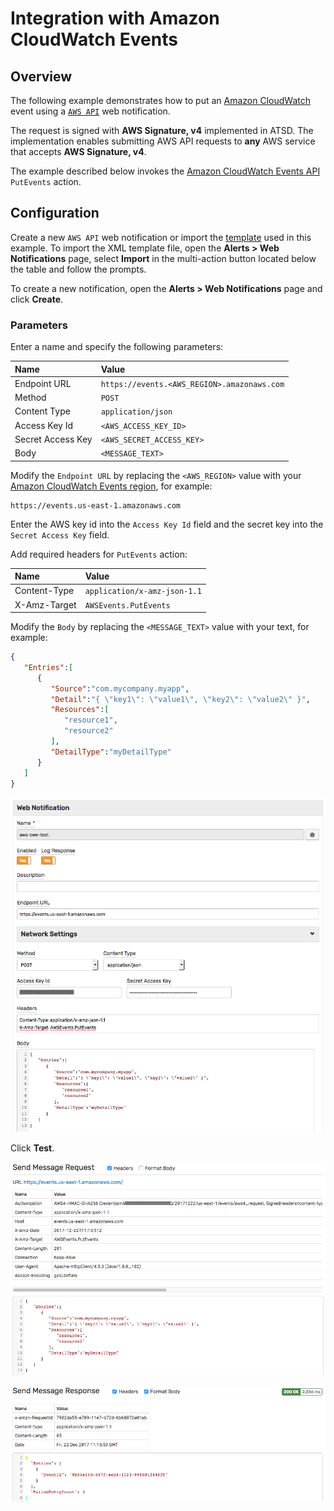 # Integration with Amazon CloudWatch Events

## Overview

The following example demonstrates how to put an [Amazon CloudWatch](https://aws.amazon.com/cloudwatch) event using a [`AWS API`](aws-api.md) web notification.

The request is signed with **AWS Signature, v4** implemented in ATSD. The implementation enables submitting AWS API requests to **any** AWS service that accepts **AWS Signature, v4**.

The example described below invokes the [Amazon CloudWatch Events API](http://docs.aws.amazon.com/AmazonCloudWatchEvents/latest/APIReference/API_PutEvents.html) `PutEvents` action.

## Configuration

Create a new `AWS API` web notification or import the [template](resources/aws-api-cwe-notification.xml) used in this example. To import the XML template file, open the **Alerts > Web Notifications** page, select **Import** in the multi-action button located below the table and follow the prompts.

To create a new notification, open the **Alerts > Web Notifications** page and click **Create**.

### Parameters

Enter a name and specify the following parameters:

| **Name** | **Value** |
| :--- | :--- |
| Endpoint URL | `https://events.<AWS_REGION>.amazonaws.com` |
| Method | `POST` |
| Content Type | `application/json` |
| Access Key Id | `<AWS_ACCESS_KEY_ID>` |
| Secret Access Key | `<AWS_SECRET_ACCESS_KEY>` |
| Body | `<MESSAGE_TEXT>` |

Modify the `Endpoint URL` by replacing the `<AWS_REGION>` value with your [Amazon CloudWatch Events region](http://docs.aws.amazon.com/general/latest/gr/rande.html#cwe_region), for example:

```
https://events.us-east-1.amazonaws.com
```

Enter the AWS key id into the `Access Key Id` field and the secret key into the `Secret Access Key` field.

Add required headers for `PutEvents` action:

| **Name** | **Value** |
| :--- | :--- |
| Content-Type | `application/x-amz-json-1.1` |
| X-Amz-Target | `AWSEvents.PutEvents` |

Modify the `Body` by replacing the `<MESSAGE_TEXT>` value with your text, for example:

```json
{
   "Entries":[
      {
         "Source":"com.mycompany.myapp",
         "Detail":"{ \"key1\": \"value1\", \"key2\": \"value2\" }",
         "Resources":[
            "resource1",
            "resource2"
         ],
         "DetailType":"myDetailType"
      }
   ]
}
```

![](images/aws_api_cwe_notification_config.png)

Click **Test**.

![](images/aws_api_cwe_test_request.png)

![](images/aws_api_cwe_test_response.png)
